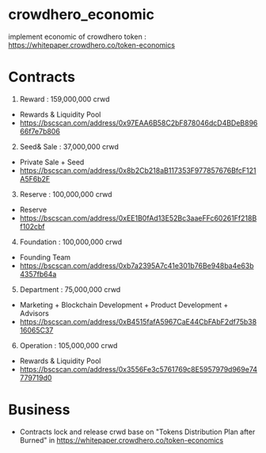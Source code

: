 # crowdhero_economic
implement economic of crowdhero token : https://whitepaper.crowdhero.co/token-economics
# Contracts
1. Reward     : 159,000,000 crwd
- Rewards & Liquidity Pool
- https://bscscan.com/address/0x97EAA6B58C2bF878046dcD4BDeB89666f7e7b806
2. Seed& Sale : 37,000,000 crwd
- Private Sale + Seed
- https://bscscan.com/address/0x8b2Cb218aB117353F977857676BfcF121A5F6b2F
3. Reserve    : 100,000,000 crwd
- Reserve
- https://bscscan.com/address/0xEE1B0fAd13E52Bc3aaeFFc60261Ff218Bf102cbf
4. Foundation : 100,000,000 crwd
- Founding Team
- https://bscscan.com/address/0xb7a2395A7c41e301b76Be948ba4e63b4357fb64a
5. Department : 75,000,000 crwd
- Marketing + Blockchain Development + Product Development + Advisors
- https://bscscan.com/address/0xB4515fafA5967CaE44CbFAbF2df75b3816065C37
6. Operation  : 105,000,000 crwd
- Rewards & Liquidity Pool 
- https://bscscan.com/address/0x3556Fe3c5761769c8E5957979d969e74779719d0
# Business
- Contracts lock and release crwd base on "Tokens Distribution Plan after Burned" in https://whitepaper.crowdhero.co/token-economics